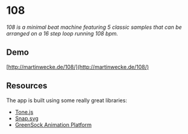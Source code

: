 # 108

*108 is a minimal beat machine featuring 5 classic samples that can be arranged on a 16 step loop running 108 bpm.*

## Demo
[http://martinwecke.de/108/](http://martinwecke.de/108/)

## Resources
The app is built using some really great libraries:

- [Tone.js](https://github.com/Tonejs/Tone.js)
- [Snap.svg](https://github.com/adobe-webplatform/Snap.svg)
- [GreenSock Animation Platform](https://github.com/greensock/GreenSock-JS)
